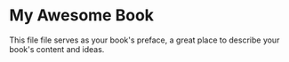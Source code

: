 My Awesome Book 
=======

This file file serves as your book's preface, a great place to describe your book's content and ideas.
